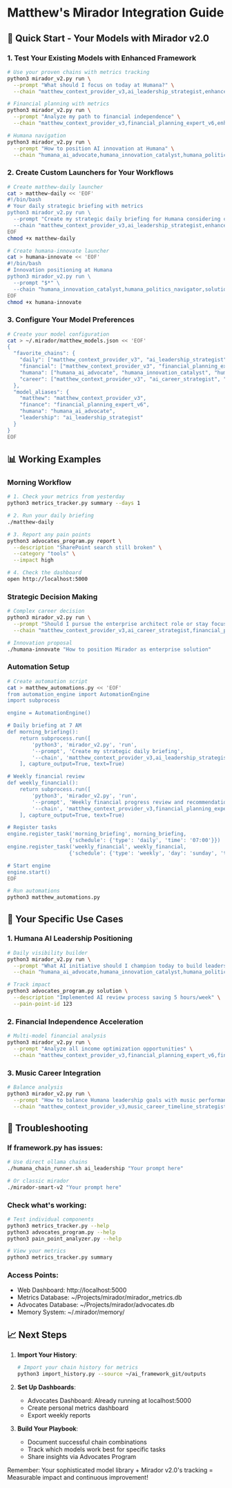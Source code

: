 # Matthew's Mirador Integration Guide

## 🚀 Quick Start - Your Models with Mirador v2.0

### 1. Test Your Existing Models with Enhanced Framework
```bash
# Use your proven chains with metrics tracking
python3 mirador_v2.py run \
  --prompt "What should I focus on today at Humana?" \
  --chain "matthew_context_provider_v3,ai_leadership_strategist,enhanced_agent_enforcer"

# Financial planning with metrics
python3 mirador_v2.py run \
  --prompt "Analyze my path to financial independence" \
  --chain "matthew_context_provider_v3,financial_planning_expert_v6,enhanced_agent_enforcer"

# Humana navigation
python3 mirador_v2.py run \
  --prompt "How to position AI innovation at Humana" \
  --chain "humana_ai_advocate,humana_innovation_catalyst,humana_politics_navigator"
```

### 2. Create Custom Launchers for Your Workflows
```bash
# Create matthew-daily launcher
cat > matthew-daily << 'EOF'
#!/bin/bash
# Your daily strategic briefing with metrics
python3 mirador_v2.py run \
  --prompt "Create my strategic daily briefing for Humana considering current priorities" \
  --chain "matthew_context_provider_v3,ai_leadership_strategist,enhanced_agent_enforcer"
EOF
chmod +x matthew-daily

# Create humana-innovate launcher
cat > humana-innovate << 'EOF'
#!/bin/bash
# Innovation positioning at Humana
python3 mirador_v2.py run \
  --prompt "$*" \
  --chain "humana_innovation_catalyst,humana_politics_navigator,solution_architect"
EOF
chmod +x humana-innovate
```

### 3. Configure Your Model Preferences
```bash
# Create your model configuration
cat > ~/.mirador/matthew_models.json << 'EOF'
{
  "favorite_chains": {
    "daily": ["matthew_context_provider_v3", "ai_leadership_strategist", "enhanced_agent_enforcer"],
    "financial": ["matthew_context_provider_v3", "financial_planning_expert_v6", "personal_finance_navigator"],
    "humana": ["humana_ai_advocate", "humana_innovation_catalyst", "humana_politics_navigator"],
    "career": ["matthew_context_provider_v3", "ai_career_strategist", "opportunity_validator_v2"]
  },
  "model_aliases": {
    "matthew": "matthew_context_provider_v3",
    "finance": "financial_planning_expert_v6",
    "humana": "humana_ai_advocate",
    "leadership": "ai_leadership_strategist"
  }
}
EOF
```

## 📊 Working Examples

### Morning Workflow
```bash
# 1. Check your metrics from yesterday
python3 metrics_tracker.py summary --days 1

# 2. Run your daily briefing
./matthew-daily

# 3. Report any pain points
python3 advocates_program.py report \
  --description "SharePoint search still broken" \
  --category "tools" \
  --impact high

# 4. Check the dashboard
open http://localhost:5000
```

### Strategic Decision Making
```bash
# Complex career decision
python3 mirador_v2.py run \
  --prompt "Should I pursue the enterprise architect role or stay focused on AI leadership?" \
  --chain "matthew_context_provider_v3,ai_career_strategist,financial_planning_expert_v6,enhanced_agent_enforcer"

# Innovation proposal
./humana-innovate "How to position Mirador as enterprise solution"
```

### Automation Setup
```bash
# Create automation script
cat > matthew_automations.py << 'EOF'
from automation_engine import AutomationEngine
import subprocess

engine = AutomationEngine()

# Daily briefing at 7 AM
def morning_briefing():
    return subprocess.run([
        'python3', 'mirador_v2.py', 'run',
        '--prompt', 'Create my strategic daily briefing',
        '--chain', 'matthew_context_provider_v3,ai_leadership_strategist,enhanced_agent_enforcer'
    ], capture_output=True, text=True)

# Weekly financial review
def weekly_financial():
    return subprocess.run([
        'python3', 'mirador_v2.py', 'run',
        '--prompt', 'Weekly financial progress review and recommendations',
        '--chain', 'matthew_context_provider_v3,financial_planning_expert_v6,enhanced_agent_enforcer'
    ], capture_output=True, text=True)

# Register tasks
engine.register_task('morning_briefing', morning_briefing, 
                    {'schedule': {'type': 'daily', 'time': '07:00'}})
engine.register_task('weekly_financial', weekly_financial,
                    {'schedule': {'type': 'weekly', 'day': 'sunday', 'time': '18:00'}})

# Start engine
engine.start()
EOF

# Run automations
python3 matthew_automations.py
```

## 🎯 Your Specific Use Cases

### 1. Humana AI Leadership Positioning
```bash
# Daily visibility builder
python3 mirador_v2.py run \
  --prompt "What AI initiative should I champion today to build leadership visibility?" \
  --chain "humana_ai_advocate,humana_innovation_catalyst,humana_politics_navigator"

# Track impact
python3 advocates_program.py solution \
  --description "Implemented AI review process saving 5 hours/week" \
  --pain-point-id 123
```

### 2. Financial Independence Acceleration  
```bash
# Multi-model financial analysis
python3 mirador_v2.py run \
  --prompt "Analyze all income optimization opportunities" \
  --chain "matthew_context_provider_v3,financial_planning_expert_v6,financial_planning_expert_optimized,louisville_expert_v3"
```

### 3. Music Career Integration
```bash
# Balance analysis
python3 mirador_v2.py run \
  --prompt "How to balance Humana leadership goals with music performance schedule" \
  --chain "matthew_context_provider_v3,music_career_timeline_strategist,life_transition_coordinator"
```

## 🔧 Troubleshooting

### If framework.py has issues:
```bash
# Use direct ollama chains
./humana_chain_runner.sh ai_leadership "Your prompt here"

# Or classic mirador
./mirador-smart-v2 "Your prompt here"
```

### Check what's working:
```bash
# Test individual components
python3 metrics_tracker.py --help
python3 advocates_program.py --help
python3 pain_point_analyzer.py --help

# View your metrics
python3 metrics_tracker.py summary
```

### Access Points:
- Web Dashboard: http://localhost:5000
- Metrics Database: ~/Projects/mirador/mirador_metrics.db
- Advocates Database: ~/Projects/mirador/advocates.db
- Memory System: ~/.mirador/memory/

## 📈 Next Steps

1. **Import Your History**: 
   ```bash
   # Import your chain history for metrics
   python3 import_history.py --source ~/ai_framework_git/outputs
   ```

2. **Set Up Dashboards**:
   - Advocates Dashboard: Already running at localhost:5000
   - Create personal metrics dashboard
   - Export weekly reports

3. **Build Your Playbook**:
   - Document successful chain combinations
   - Track which models work best for specific tasks
   - Share insights via Advocates Program

Remember: Your sophisticated model library + Mirador v2.0's tracking = Measurable impact and continuous improvement!